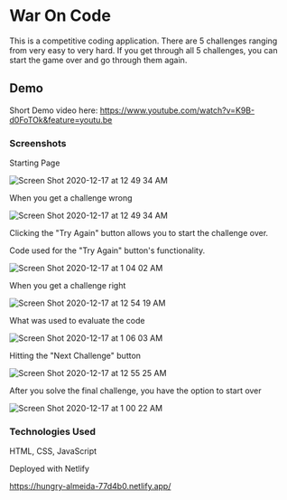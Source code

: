 # War On Code

This is a competitive coding application. There are 5 challenges ranging from very easy to very hard. If you get through all 5 challenges, you can start the game over and go through them again.

## Demo

Short Demo video here: https://www.youtube.com/watch?v=K9B-d0FoTOk&feature=youtu.be

### Screenshots

Starting Page

![Screen Shot 2020-12-17 at 12 49 34 AM](https://user-images.githubusercontent.com/62581000/102449223-cccc0600-4001-11eb-9275-81889874b4a3.png)

When you get a challenge wrong

![Screen Shot 2020-12-17 at 12 49 34 AM](https://user-images.githubusercontent.com/62581000/102449223-cccc0600-4001-11eb-9275-81889874b4a3.png)

Clicking the "Try Again" button allows you to start the challenge over.

Code used for the "Try Again" button's functionality.

![Screen Shot 2020-12-17 at 1 04 02 AM](https://user-images.githubusercontent.com/62581000/102450144-c8085180-4003-11eb-94a1-7525bed61600.png)

When you get a challenge right

![Screen Shot 2020-12-17 at 12 54 19 AM](https://user-images.githubusercontent.com/62581000/102449519-757a6580-4002-11eb-8b62-77f30bf1956c.png)

What was used to evaluate the code

![Screen Shot 2020-12-17 at 1 06 03 AM](https://user-images.githubusercontent.com/62581000/102450295-10277400-4004-11eb-88e7-ec20da55fe16.png)

Hitting the "Next Challenge" button

![Screen Shot 2020-12-17 at 12 55 25 AM](https://user-images.githubusercontent.com/62581000/102449615-a8245e00-4002-11eb-9279-89e40889320b.png)

After you solve the final challenge, you have the option to start over

![Screen Shot 2020-12-17 at 1 00 22 AM](https://user-images.githubusercontent.com/62581000/102449962-6ba53200-4003-11eb-8eb7-e094d103ccb5.png)

### Technologies Used

HTML, CSS, JavaScript

Deployed with Netlify

https://hungry-almeida-77d4b0.netlify.app/